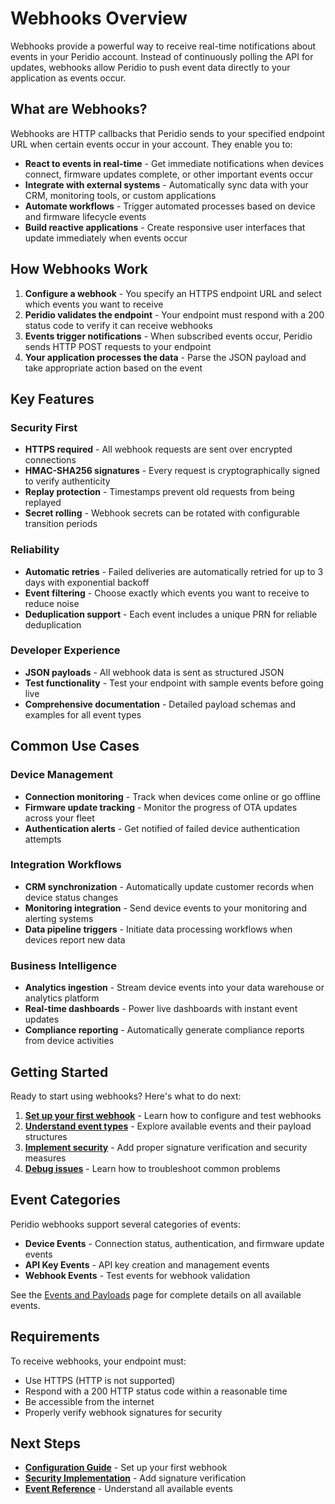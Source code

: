 # Webhooks Overview

Webhooks provide a powerful way to receive real-time notifications about events in your Peridio account. Instead of continuously polling the API for updates, webhooks allow Peridio to push event data directly to your application as events occur.

## What are Webhooks?

Webhooks are HTTP callbacks that Peridio sends to your specified endpoint URL when certain events occur in your account. They enable you to:

- **React to events in real-time** - Get immediate notifications when devices connect, firmware updates complete, or other important events occur
- **Integrate with external systems** - Automatically sync data with your CRM, monitoring tools, or custom applications
- **Automate workflows** - Trigger automated processes based on device and firmware lifecycle events
- **Build reactive applications** - Create responsive user interfaces that update immediately when events occur

## How Webhooks Work

1. **Configure a webhook** - You specify an HTTPS endpoint URL and select which events you want to receive
2. **Peridio validates the endpoint** - Your endpoint must respond with a 200 status code to verify it can receive webhooks
3. **Events trigger notifications** - When subscribed events occur, Peridio sends HTTP POST requests to your endpoint
4. **Your application processes the data** - Parse the JSON payload and take appropriate action based on the event

## Key Features

### Security First

- **HTTPS required** - All webhook requests are sent over encrypted connections
- **HMAC-SHA256 signatures** - Every request is cryptographically signed to verify authenticity
- **Replay protection** - Timestamps prevent old requests from being replayed
- **Secret rolling** - Webhook secrets can be rotated with configurable transition periods

### Reliability

- **Automatic retries** - Failed deliveries are automatically retried for up to 3 days with exponential backoff
- **Event filtering** - Choose exactly which events you want to receive to reduce noise
- **Deduplication support** - Each event includes a unique PRN for reliable deduplication

### Developer Experience

- **JSON payloads** - All webhook data is sent as structured JSON
- **Test functionality** - Test your endpoint with sample events before going live
- **Comprehensive documentation** - Detailed payload schemas and examples for all event types

## Common Use Cases

### Device Management

- **Connection monitoring** - Track when devices come online or go offline
- **Firmware update tracking** - Monitor the progress of OTA updates across your fleet
- **Authentication alerts** - Get notified of failed device authentication attempts

### Integration Workflows

- **CRM synchronization** - Automatically update customer records when device status changes
- **Monitoring integration** - Send device events to your monitoring and alerting systems
- **Data pipeline triggers** - Initiate data processing workflows when devices report new data

### Business Intelligence

- **Analytics ingestion** - Stream device events into your data warehouse or analytics platform
- **Real-time dashboards** - Power live dashboards with instant event updates
- **Compliance reporting** - Automatically generate compliance reports from device activities

## Getting Started

Ready to start using webhooks? Here's what to do next:

1. **[Set up your first webhook](./configuration.md)** - Learn how to configure and test webhooks
2. **[Understand event types](./events-and-payloads.md)** - Explore available events and their payload structures
3. **[Implement security](./security.md)** - Add proper signature verification and security measures
4. **[Debug issues](./troubleshooting.md)** - Learn how to troubleshoot common problems

## Event Categories

Peridio webhooks support several categories of events:

- **Device Events** - Connection status, authentication, and firmware update events
- **API Key Events** - API key creation and management events
- **Webhook Events** - Test events for webhook validation

See the [Events and Payloads](./events-and-payloads.md) page for complete details on all available events.

## Requirements

To receive webhooks, your endpoint must:

- Use HTTPS (HTTP is not supported)
- Respond with a 200 HTTP status code within a reasonable time
- Be accessible from the internet
- Properly verify webhook signatures for security

## Next Steps

- **[Configuration Guide](./configuration.md)** - Set up your first webhook
- **[Security Implementation](./security.md)** - Add signature verification
- **[Event Reference](./events-and-payloads.md)** - Understand all available events
